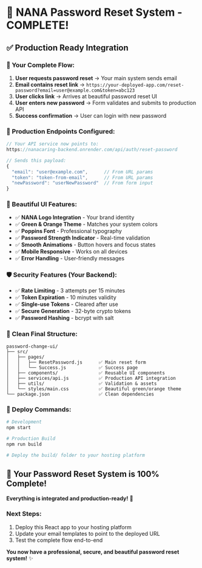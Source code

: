 # 🎉 NANA Password Reset System - COMPLETE!

## ✅ **Production Ready Integration**

### **🔗 Your Complete Flow:**

1. **User requests password reset** → Your main system sends email
2. **Email contains reset link** → `https://your-deployed-app.com/reset-password?email=user@example.com&token=abc123`
3. **User clicks link** → Arrives at beautiful password reset UI
4. **User enters new password** → Form validates and submits to production API
5. **Success confirmation** → User can login with new password

### **🚀 Production Endpoints Configured:**

```javascript
// Your API service now points to:
https://nanacaring-backend.onrender.com/api/auth/reset-password

// Sends this payload:
{
  "email": "user@example.com",      // From URL params
  "token": "token-from-email",      // From URL params  
  "newPassword": "userNewPassword"  // From form input
}
```

### **🎨 Beautiful UI Features:**
- ✅ **NANA Logo Integration** - Your brand identity
- ✅ **Green & Orange Theme** - Matches your system colors
- ✅ **Poppins Font** - Professional typography
- ✅ **Password Strength Indicator** - Real-time validation
- ✅ **Smooth Animations** - Button hovers and focus states
- ✅ **Mobile Responsive** - Works on all devices
- ✅ **Error Handling** - User-friendly messages

### **🛡️ Security Features (Your Backend):**
- ✅ **Rate Limiting** - 3 attempts per 15 minutes
- ✅ **Token Expiration** - 10 minutes validity
- ✅ **Single-use Tokens** - Cleared after use
- ✅ **Secure Generation** - 32-byte crypto tokens
- ✅ **Password Hashing** - bcrypt with salt

### **📁 Clean Final Structure:**
```
password-change-ui/
├── src/
│   ├── pages/
│   │   ├── ResetPassword.js      ✅ Main reset form
│   │   └── Success.js            ✅ Success page
│   ├── components/               ✅ Reusable UI components
│   ├── services/api.js           ✅ Production API integration
│   ├── utils/                    ✅ Validation & assets
│   └── styles/main.css           ✅ Beautiful green/orange theme
└── package.json                  ✅ Clean dependencies
```

### **🚀 Deploy Commands:**
```bash
# Development
npm start

# Production Build
npm run build

# Deploy the build/ folder to your hosting platform
```

## **🎯 Your Password Reset System is 100% Complete!**

**Everything is integrated and production-ready!** 🎉

### **Next Steps:**
1. Deploy this React app to your hosting platform
2. Update your email templates to point to the deployed URL
3. Test the complete flow end-to-end

**You now have a professional, secure, and beautiful password reset system!** ✨
